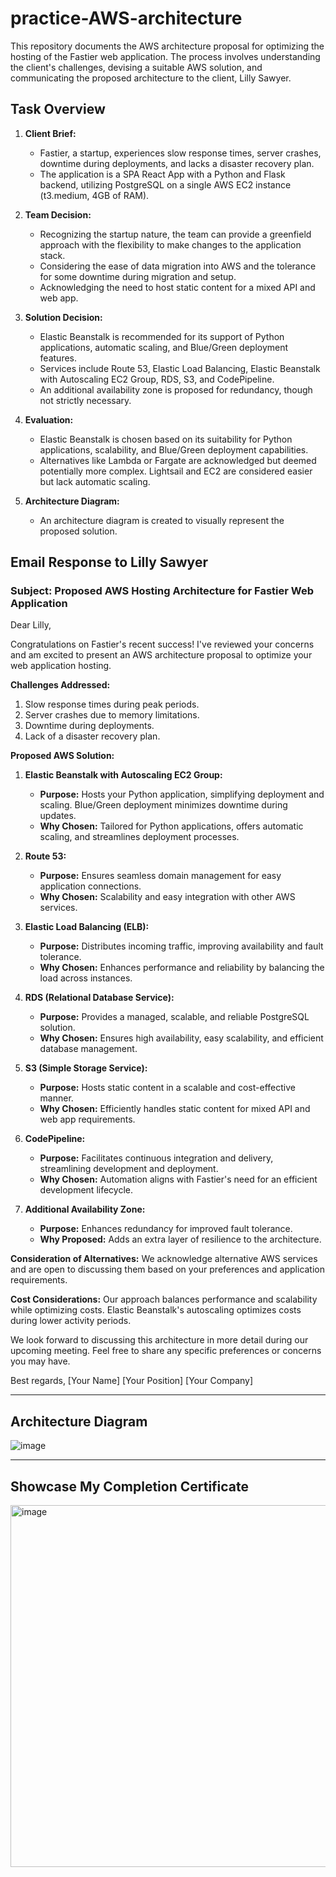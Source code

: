 # practice-AWS-architecture

This repository documents the AWS architecture proposal for optimizing the hosting of the Fastier web application. The process involves understanding the client's challenges, devising a suitable AWS solution, and communicating the proposed architecture to the client, Lilly Sawyer.

## Task Overview

1. **Client Brief:**
   - Fastier, a startup, experiences slow response times, server crashes, downtime during deployments, and lacks a disaster recovery plan.
   - The application is a SPA React App with a Python and Flask backend, utilizing PostgreSQL on a single AWS EC2 instance (t3.medium, 4GB of RAM).

2. **Team Decision:**
   - Recognizing the startup nature, the team can provide a greenfield approach with the flexibility to make changes to the application stack.
   - Considering the ease of data migration into AWS and the tolerance for some downtime during migration and setup.
   - Acknowledging the need to host static content for a mixed API and web app.

3. **Solution Decision:**
   - Elastic Beanstalk is recommended for its support of Python applications, automatic scaling, and Blue/Green deployment features.
   - Services include Route 53, Elastic Load Balancing, Elastic Beanstalk with Autoscaling EC2 Group, RDS, S3, and CodePipeline.
   - An additional availability zone is proposed for redundancy, though not strictly necessary.

4. **Evaluation:**
   - Elastic Beanstalk is chosen based on its suitability for Python applications, scalability, and Blue/Green deployment capabilities.
   - Alternatives like Lambda or Fargate are acknowledged but deemed potentially more complex. Lightsail and EC2 are considered easier but lack automatic scaling.

5. **Architecture Diagram:**
   - An architecture diagram is created to visually represent the proposed solution.

## Email Response to Lilly Sawyer

### Subject: Proposed AWS Hosting Architecture for Fastier Web Application

Dear Lilly,

Congratulations on Fastier's recent success! I've reviewed your concerns and am excited to present an AWS architecture proposal to optimize your web application hosting.

**Challenges Addressed:**
1. Slow response times during peak periods.
2. Server crashes due to memory limitations.
3. Downtime during deployments.
4. Lack of a disaster recovery plan.

**Proposed AWS Solution:**

1. **Elastic Beanstalk with Autoscaling EC2 Group:**
   - **Purpose:** Hosts your Python application, simplifying deployment and scaling. Blue/Green deployment minimizes downtime during updates.
   - **Why Chosen:** Tailored for Python applications, offers automatic scaling, and streamlines deployment processes.

2. **Route 53:**
   - **Purpose:** Ensures seamless domain management for easy application connections.
   - **Why Chosen:** Scalability and easy integration with other AWS services.

3. **Elastic Load Balancing (ELB):**
   - **Purpose:** Distributes incoming traffic, improving availability and fault tolerance.
   - **Why Chosen:** Enhances performance and reliability by balancing the load across instances.

4. **RDS (Relational Database Service):**
   - **Purpose:** Provides a managed, scalable, and reliable PostgreSQL solution.
   - **Why Chosen:** Ensures high availability, easy scalability, and efficient database management.

5. **S3 (Simple Storage Service):**
   - **Purpose:** Hosts static content in a scalable and cost-effective manner.
   - **Why Chosen:** Efficiently handles static content for mixed API and web app requirements.

6. **CodePipeline:**
   - **Purpose:** Facilitates continuous integration and delivery, streamlining development and deployment.
   - **Why Chosen:** Automation aligns with Fastier's need for an efficient development lifecycle.

7. **Additional Availability Zone:**
   - **Purpose:** Enhances redundancy for improved fault tolerance.
   - **Why Proposed:** Adds an extra layer of resilience to the architecture.

**Consideration of Alternatives:**
We acknowledge alternative AWS services and are open to discussing them based on your preferences and application requirements.

**Cost Considerations:**
Our approach balances performance and scalability while optimizing costs. Elastic Beanstalk's autoscaling optimizes costs during lower activity periods.

We look forward to discussing this architecture in more detail during our upcoming meeting. Feel free to share any specific preferences or concerns you may have.

Best regards,
[Your Name]
[Your Position]
[Your Company]

---

## Architecture Diagram

![image](https://github.com/Phatd299/practice-AWS-architecture/assets/110618138/d5ff7cbb-0fc3-49d7-a7c9-e237283ef212)

---

## Showcase My Completion Certificate

<img width="579" alt="image" src="https://github.com/Phatd299/practice-AWS-architecture/assets/110618138/62774835-6053-447d-9edf-2a1cef84fbfa">

